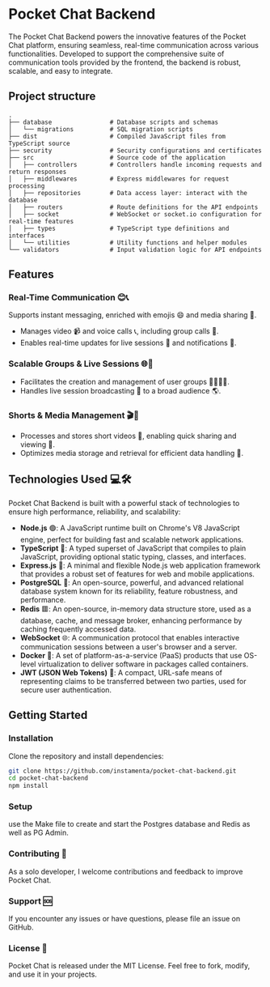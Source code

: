 # Pocket Chat Backend

The Pocket Chat Backend powers the innovative features of the Pocket Chat platform, ensuring seamless, real-time communication across various functionalities. Developed to support the comprehensive suite of communication tools provided by the frontend, the backend is robust, scalable, and easy to integrate.

## Project structure

```
.
├── database                # Database scripts and schemas
│   └── migrations          # SQL migration scripts
├── dist                    # Compiled JavaScript files from TypeScript source
├── security                # Security configurations and certificates
├── src                     # Source code of the application
│   ├── controllers         # Controllers handle incoming requests and return responses
│   ├── middlewares         # Express middlewares for request processing
│   ├── repositories        # Data access layer: interact with the database
│   ├── routers             # Route definitions for the API endpoints
│   ├── socket              # WebSocket or socket.io configuration for real-time features
│   ├── types               # TypeScript type definitions and interfaces
│   └── utilities           # Utility functions and helper modules
└── validators              # Input validation logic for API endpoints
```


## Features

### Real-Time Communication 😊📞

Supports instant messaging, enriched with emojis 😄 and media sharing 📸.
* Manages video 📹 and voice calls 📞, including group calls 👥.
* Enables real-time updates for live sessions 🎥 and notifications 🔔.

### Scalable Groups & Live Sessions 🌐👥
* Facilitates the creation and management of user groups 👨‍👩‍👧‍👦.
* Handles live session broadcasting 📡 to a broad audience 🌎.

### Shorts & Media Management 🎬💾
* Processes and stores short videos 🎥, enabling quick sharing and viewing 👀.
* Optimizes media storage and retrieval for efficient data handling 🚀.

## Technologies Used 💻🛠️

Pocket Chat Backend is built with a powerful stack of technologies to ensure high performance, reliability, and scalability:

- **Node.js** 🟢: A JavaScript runtime built on Chrome's V8 JavaScript engine, perfect for building fast and scalable network applications.
- **TypeScript** 📘: A typed superset of JavaScript that compiles to plain JavaScript, providing optional static typing, classes, and interfaces.
- **Express.js** 🚂: A minimal and flexible Node.js web application framework that provides a robust set of features for web and mobile applications.
- **PostgreSQL** 🐘: An open-source, powerful, and advanced relational database system known for its reliability, feature robustness, and performance.
- **Redis** 🟥: An open-source, in-memory data structure store, used as a database, cache, and message broker, enhancing performance by caching frequently accessed data.
- **WebSocket** 🌐: A communication protocol that enables interactive communication sessions between a user's browser and a server.
- **Docker** 🐳: A set of platform-as-a-service (PaaS) products that use OS-level virtualization to deliver software in packages called containers.
- **JWT (JSON Web Tokens)** 🔑: A compact, URL-safe means of representing claims to be transferred between two parties, used for secure user authentication.

## Getting Started

### Installation
Clone the repository and install dependencies:

```bash
git clone https://github.com/instamenta/pocket-chat-backend.git
cd pocket-chat-backend
npm install
```

### Setup
use the Make file to create and start the Postgres database and Redis as well as PG Admin.

### Contributing 🤝
As a solo developer, I welcome contributions and feedback to improve Pocket Chat.

### Support 🆘
If you encounter any issues or have questions, please file an issue on GitHub.

### License 📄
Pocket Chat is released under the MIT License. Feel free to fork, modify, and use it in your projects.
